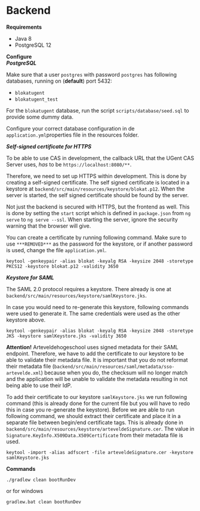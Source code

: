 









# Backend
**Requirements**
- Java 8
- PostgreSQL 12

**Configure**  
***PostgreSQL***

Make sure that a user `postgres` with password `postgres` has following databases, running on (<b>default</b>) port 5432:
- `blokatugent`
- `blokatugent_test`

For the `blokatugent` database, run the script `scripts/database/seed.sql` to provide some dummy data.

Configure your correct database configuration in de `application.yml`properties file in the resources folder.

***Self-signed certificate for HTTPS***

To be able to use CAS in development, the callback URL that the UGent CAS Server uses, <i>has</i> to be `https://localhost:8080/**`.

Therefore, we need to set up HTTPS within development. This is done by creating a self-signed certificate. The self signed certificate is located in a keystore at `backend/src/main/resources/keystore/blokat.p12`. When the server is started, the self signed certificate should be found by the server.

Not just the backend is secured with HTTPS, but the frontend as well. This is done by setting the `start` script which is defined in `package.json` from `ng serve` to `ng serve --ssl`. When starting the server, ignore the security warning that the browser will give.

You can create a certificate by running following command. Make sure to use `***REMOVED***` as the password for the keystore, or if another password is used, change the file `application.yml`.
``` shell script
keytool -genkeypair -alias blokat -keyalg RSA -keysize 2048 -storetype PKCS12 -keystore blokat.p12 -validity 3650
```


***Keystore for SAML***

The SAML 2.0 protocol requires a keystore. There already is one at `backend/src/main/resources/keystore/samlKeystore.jks`.

In case you would need to re-generate this keystore, following commands were used to generate it. The same credentials were used as the other keystore above.

```
keytool -genkeypair -alias blokat -keyalg RSA -keysize 2048 -storetype JKS -keystore samlKeystore.jks -validity 3650
```

**Attention!** Arteveldehogeschool uses signed metadata for their SAML endpoint. Therefore, we have to add the certificate to our keystore to be able to validate their metadata file.
It is important that you do not reformat their metadata file (`backend/src/main/resources/saml/metadata/sso-artevelde.xml`) because when you do, the checksum will no longer match and the application will be unable to validate the metadata resulting in not being able to use their IdP.

To add their certificate to our keystore `samlKeystore.jks` we run following command (this is already done for the current file but you will have to redo this in case you re-generate the keystore).
Before we are able to run following command, we should extract their certificate and place it in a separate file between begin/end certificate tags. This is already done in `backend/src/main/resources/keystore/arteveldeSignature.cer`. The value in `Signature.KeyInfo.X509Data.X509Certificate` from their metadata file is used.

```
keytool -import -alias adfscert -file arteveldeSignature.cer -keystore samlKeystore.jks
```


**Commands**
```shell script
./gradlew clean bootRunDev
```
or for windows
```shell script
gradlew.bat clean bootRunDev
```